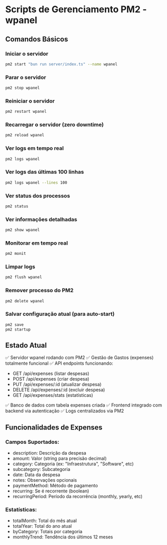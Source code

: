 # Scripts de Gerenciamento PM2 - wpanel

## Comandos Básicos

### Iniciar o servidor
```bash
pm2 start "bun run server/index.ts" --name wpanel
```

### Parar o servidor
```bash
pm2 stop wpanel
```

### Reiniciar o servidor
```bash
pm2 restart wpanel
```

### Recarregar o servidor (zero downtime)
```bash
pm2 reload wpanel
```

### Ver logs em tempo real
```bash
pm2 logs wpanel
```

### Ver logs das últimas 100 linhas
```bash
pm2 logs wpanel --lines 100
```

### Ver status dos processos
```bash
pm2 status
```

### Ver informações detalhadas
```bash
pm2 show wpanel
```

### Monitorar em tempo real
```bash
pm2 monit
```

### Limpar logs
```bash
pm2 flush wpanel
```

### Remover processo do PM2
```bash
pm2 delete wpanel
```

### Salvar configuração atual (para auto-start)
```bash
pm2 save
pm2 startup
```

## Estado Atual

✅ Servidor wpanel rodando com PM2
✅ Gestão de Gastos (expenses) totalmente funcional
✅ API endpoints funcionando:
- GET /api/expenses (listar despesas)
- POST /api/expenses (criar despesa)  
- PUT /api/expenses/:id (atualizar despesa)
- DELETE /api/expenses/:id (excluir despesa)
- GET /api/expenses/stats (estatísticas)

✅ Banco de dados com tabela expenses criada
✅ Frontend integrado com backend via autenticação
✅ Logs centralizados via PM2

## Funcionalidades de Expenses

### Campos Suportados:
- description: Descrição da despesa
- amount: Valor (string para precisão decimal)
- category: Categoria (ex: "Infraestrutura", "Software", etc)
- subcategory: Subcategoria
- date: Data da despesa
- notes: Observações opcionais
- paymentMethod: Método de pagamento
- recurring: Se é recorrente (boolean)
- recurringPeriod: Período da recorrência (monthly, yearly, etc)

### Estatísticas:
- totalMonth: Total do mês atual
- totalYear: Total do ano atual
- byCategory: Totais por categoria
- monthlyTrend: Tendência dos últimos 12 meses
